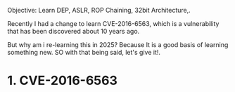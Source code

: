 Objective: Learn DEP, ASLR, ROP Chaining, 32bit Architecture,.

Recently I had a change to learn CVE-2016-6563, which is a vulnerability that has been discovered about 10 years ago. 

But why am i re-learning this in 2025? Because It is a good basis of learning something new. SO with that being said, let's give it!. 

# 1. CVE-2016-6563 

